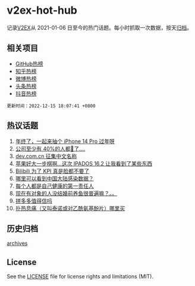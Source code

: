 # v2ex-hot-hub

 记录[V2EX](https://www.v2ex.com/)从 2021-01-06 日至今的热门话题。每小时抓取一次数据，按天[归档](archives)。
 
 ## 相关项目

- [GitHub热榜](https://github.com/snaildev/github-hot-hub)
- [知乎热榜](https://github.com/snaildev/zhihu-hot-hub)
- [微博热榜](https://github.com/snaildev/weibo-hot-hub)
- [头条热榜](https://github.com/snaildev/toutiao-hot-hub)
- [抖音热榜](https://github.com/snaildev/douyin-hot-hub)


 `更新时间：2022-12-15 18:07:41 +0800`

## 热议话题

1. [年终了，一起来抽个 iPhone 14 Pro 过年呀](https://www.v2ex.com/t/902614)
1. [公司至少有 40%的人都🐑了....](https://www.v2ex.com/t/902615)
1. [dev.com.cn 征集中文名称](https://www.v2ex.com/t/902635)
1. [苹果好大一步棋啊...这次 IPADOS 16.2 让我看到了某些东西](https://www.v2ex.com/t/902617)
1. [Bilibili 为了 KPI 真是脸都不要了](https://www.v2ex.com/t/902545)
1. [哪里可以看到中国大陆感染数据？](https://www.v2ex.com/t/902634)
1. [每个人都是自己健康的第一责任人](https://www.v2ex.com/t/902715)
1. [现在有对象的人没结婚前养鱼很普遍嘛？。。](https://www.v2ex.com/t/902553)
1. [拼多多值得信吗](https://www.v2ex.com/t/902611)
1. [扑热息痛（又叫泰诺或对乙酰氨基酚片）哪里买](https://www.v2ex.com/t/902647)

## 历史归档

[archives](archives)

## License

See the [LICENSE](LICENSE) file for license rights and limitations (MIT).

